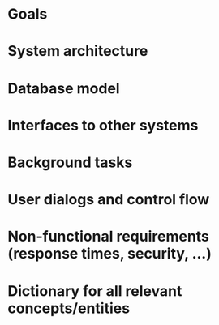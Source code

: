 # Goals
# System architecture
# Database model
# Interfaces to other systems
# Background tasks
# User dialogs and control flow
# Non-functional requirements (response times, security, ...)
# Dictionary for all relevant concepts/entities
